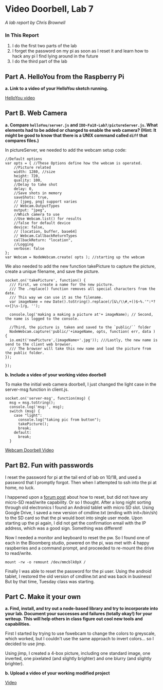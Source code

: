 # Video Doorbell, Lab 7

*A lab report by Chris Brownell*

### In This Report

1. I do the first two parts of the lab
1. I forget the password on my pi as soon as I reset it and learn how to hack any pi I find lying around in the future
1. I do the third part of the lab

## Part A. HelloYou from the Raspberry Pi

**a. Link to a video of your HelloYou sketch running.**

[HelloYou video](https://drive.google.com/file/d/1w57RvpU60To6n9d8qm-bgLW2nO0xspis/view?usp=sharing)

## Part B. Web Camera

**a. Compare `helloYou/server.js` and `IDD-Fa18-Lab7/pictureServer.js`. What elements had to be added or changed to enable the web camera? (Hint: It might be good to know that there is a UNIX command called `diff` that compares files.)**

In pictureServer, we needed to add the webcam setup code:

```
//Default options
var opts = { //These Options define how the webcam is operated.
    //Picture related
    width: 1280, //size
    height: 720,
    quality: 100,
    //Delay to take shot
    delay: 0,
    //Save shots in memory
    saveShots: true,
    // [jpeg, png] support varies
    // Webcam.OutputTypes
    output: "jpeg",
    //Which camera to use
    //Use Webcam.list() for results
    //false for default device
    device: false,
    // [location, buffer, base64]
    // Webcam.CallbackReturnTypes
    callbackReturn: "location",
    //Logging
    verbose: false
};
var Webcam = NodeWebcam.create( opts ); //starting up the webcam
```

We also needed to add the new function takePicture to capture the picture, create a unique filename, and save the picture.

```
socket.on('takePicture', function() {
  /// First, we create a name for the new picture.
  /// The .replace() function removes all special characters from the date.
  /// This way we can use it as the filename.
  var imageName = new Date().toString().replace(/[&\/\\#,+()$~%.'":*?<>{}\s-]/g, '');

  console.log('making a making a picture at'+ imageName); // Second, the name is logged to the console.

  //Third, the picture is  taken and saved to the `public/`` folder
  NodeWebcam.capture('public/'+imageName, opts, function( err, data ) {
  io.emit('newPicture',(imageName+'.jpg')); ///Lastly, the new name is send to the client web browser.
  /// The browser will take this new name and load the picture from the public folder.
});

});
```

**b. Include a video of your working video doorbell**


To make the initial web camera doorbell, I just changed the light case in the server-msg function in client.js.

```
socket.on('server-msg', function(msg) {
  msg = msg.toString();
  console.log('msg:', msg);
  switch (msg) {
    case "light":
      console.log("taking pic from button");
      takePicture();
      break;
    default:
      break;
  }
```

[Webcam Doorbell Video](https://drive.google.com/file/d/1hYWb7co5jxEKvbpZb5S-vH0XjMLx6U64/view?usp=sharing)

## Part B2. Fun with passwords

I reset the password for pi at the tail end of lab on 10/18, and used a password that I promptly forgot. Then when I attempted to ssh into the pi at home, no luck.

I happened upon a [forum post](http://mapledyne.com/ideas/2015/8/4/reset-lost-admin-password-for-raspberry-pi) about how to reset, but did not have any micro-SD read/write capability. Or so I thought. After a long night sorting through old electronics I found an Android tablet with micro SD slot. Using Google Drive, I saved a new version of cmdline.txt (ending with init=/bin/sh) to the SD card so that the pi would boot into single user mode. Upon starting up the pi again, I did not get the confirmation email with the IP address, which was a good sign. Something was different!

Now I needed a monitor and keyboard to reset the pw. So I found one of each in the Bloomberg studio, powered on the pi, was met with 4 happy raspberries and a command prompt, and proceeded to re-mount the drive to read/write.

```
mount -rw -o remount /dev/mmcblk0pX /
```

Finally I was able to reset the password for the pi user. Using the android tablet, I restored the old version of cmdline.txt and was back in business! But by that time, Tuesday class was starting.

## Part C. Make it your own

**a. Find, install, and try out a node-based library and try to incorporate into your lab. Document your successes and failures (totally okay!) for your writeup. This will help others in class figure out cool new tools and capabilities.**

First I started by trying to use fswebcam to change the colors to greyscale, which worked, but I couldn't use the same approach to invert colors... so I decided to use jimp.

Using jimp, I created a 4-box picture, including one standard image, one inverted, one pixelated (and slightly brighter) and one blurry (and slightly brighter).

**b. Upload a video of your working modified project**

[Video](https://drive.google.com/file/d/1QEdHDuebCmarNS6MCJVZ4bxXaa_HJvPx/view?usp=sharing)
